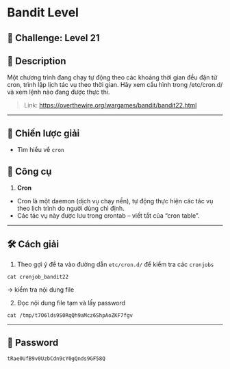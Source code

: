 
# Bandit Level

## 🧩 Challenge: Level 21

## 📝 Description
Một chương trình đang chạy tự động theo các khoảng thời gian đều đặn từ cron, trình lập lịch tác vụ theo thời gian. Hãy xem cấu hình trong /etc/cron.d/ và xem lệnh nào đang được thực thi.

> Link: https://overthewire.org/wargames/bandit/bandit22.html

---

## 🧠 Chiến lược giải
- Tìm hiểu về `cron` 

## 🔧 Công cụ
1. **Cron**
- Cron là một daemon (dịch vụ chạy nền), tự động thực hiện các tác vụ theo lịch trình do người dùng chỉ định.
- Các tác vụ này được lưu trong crontab – viết tắt của “cron table”.

---


## 🛠️ Cách giải

1. Theo gợi ý đề ta vào đường dẫn `etc/cron.d/` để kiểm tra các `cronjobs`

```
cat cronjob_bandit22
```
-> kiểm tra nội dung file

2. Đọc nội dung file tạm và lấy password

```
cat /tmp/t7O6lds9S0RqQh9aMcz6ShpAoZKF7fgv
```


---

## 🏁 Password

```
tRae0UfB9v0UzbCdn9cY0gQnds9GF58Q
```
